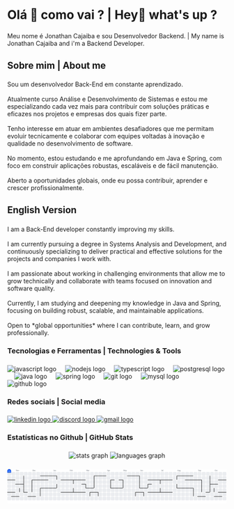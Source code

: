 <h1 align="left">Olá 👋 como vai ? | Hey👋 what's up ?</h1>

###

<p align="left">Meu nome é Jonathan Cajaiba e sou Desenvolvedor Backend. | My name is Jonathan Cajaiba and i'm a Backend Developer.</p>

###

<h2 align="left">Sobre mim | About me</h2>

###

<p align="left">Sou um desenvolvedor Back-End em constante aprendizado.  <br><br>Atualmente curso Análise e Desenvolvimento de Sistemas e estou me especializando cada vez mais para contribuir com soluções práticas e eficazes nos projetos e empresas dos quais fizer parte.<br><br>Tenho interesse em atuar em ambientes desafiadores que me permitam evoluir tecnicamente e colaborar com equipes voltadas à inovação e qualidade no desenvolvimento de software.<br><br>No momento, estou estudando e me aprofundando em Java e Spring, com foco em construir aplicações robustas, escaláveis e de fácil manutenção.<br><br>Aberto a oportunidades globais, onde eu possa contribuir, aprender e crescer profissionalmente.</p>

###

<h2 align="left">English Version</h2>

###

<p align="left">I am a Back-End developer constantly improving my skills. <br>  <br>I am currently pursuing a degree in Systems Analysis and Development, and continuously specializing to deliver practical and effective solutions for the projects and companies I work with.<br><br>I am passionate about working in challenging environments that allow me to grow technically and collaborate with teams focused on innovation and software quality.<br><br>Currently, I am studying and deepening my knowledge in Java and Spring, focusing on building robust, scalable, and maintainable applications.<br><br>Open to *global opportunities* where I can contribute, learn, and grow professionally.</p>

###

<h3 align="left">Tecnologias e Ferramentas | Technologies & Tools</h3>

###

<div align="left">
  <img src="https://cdn.jsdelivr.net/gh/devicons/devicon/icons/javascript/javascript-original.svg" height="40" alt="javascript logo"  />
  <img width="12" />
  <img src="https://cdn.jsdelivr.net/gh/devicons/devicon/icons/nodejs/nodejs-original.svg" height="40" alt="nodejs logo"  />
  <img width="12" />
  <img src="https://cdn.jsdelivr.net/gh/devicons/devicon/icons/typescript/typescript-original.svg" height="40" alt="typescript logo"  />
  <img width="12" />
  <img src="https://cdn.jsdelivr.net/gh/devicons/devicon/icons/postgresql/postgresql-original.svg" height="40" alt="postgresql logo"  />
  <img width="12" />
  <img src="https://cdn.jsdelivr.net/gh/devicons/devicon/icons/java/java-original.svg" height="40" alt="java logo"  />
  <img width="12" />
  <img src="https://cdn.jsdelivr.net/gh/devicons/devicon/icons/spring/spring-original.svg" height="40" alt="spring logo"  />
  <img width="12" />
  <img src="https://cdn.jsdelivr.net/gh/devicons/devicon/icons/git/git-original.svg" height="40" alt="git logo"  />
  <img width="12" />
  <img src="https://cdn.jsdelivr.net/gh/devicons/devicon/icons/mysql/mysql-original.svg" height="40" alt="mysql logo"  />
  <img width="12" />
  <img src="https://cdn.jsdelivr.net/gh/devicons/devicon/icons/github/github-original.svg" height="40" alt="github logo"  />
</div>

###

<h3 align="left">Redes sociais | Social media</h3>

###

<div align="left">
  <a href="https://www.linkedin.com/in/jonathan-cajaiba/" target="_blank">
    <img src="https://raw.githubusercontent.com/maurodesouza/profile-readme-generator/master/src/assets/icons/social/linkedin/default.svg" width="52" height="40" alt="linkedin logo"  />
  </a>
  <a href="https://discord.com/users/205205821250863104" target="_blank">
    <img src="https://raw.githubusercontent.com/maurodesouza/profile-readme-generator/master/src/assets/icons/social/discord/default.svg" width="52" height="40" alt="discord logo"  />
  </a>
  <a href="mailto:jonathancajaibadev@gmail.com?subject=Contato&body=Ol%C3%A1%20Jonathan%2C%20vi%20seu%20perfil%20no%20github%20e%20gostaria%20de%20entrar%20em%20contato%20com%20voc%C3%AA%20sobre%20uma%20proposta%2Fvaga%20profissional%20sobre%20os%20seus%20servi%C3%A7os.%0D%0A%0D%0AEnglish%20Version%3A%0D%0A%0D%0AHi%20Jonathan%2C%20I%20found%20your%20profile%20on%20GitHub%20and%20wanted%20to%20reach%20out%20about%20a%20job%20opportunity%20related%20to%20your%20work." target="_blank">
    <img src="https://raw.githubusercontent.com/maurodesouza/profile-readme-generator/master/src/assets/icons/social/gmail/default.svg" width="52" height="40" alt="gmail logo"  />
  </a>
</div>

###

<h3 align="left">Estatísticas no Github | GitHub Stats</h3>

###

<div align="center">
  <img src="https://github-readme-stats.vercel.app/api?username=Jonathan-Cajaiba&hide_title=false&hide_rank=false&show_icons=true&include_all_commits=true&count_private=true&disable_animations=false&theme=dracula&locale=en&hide_border=false&order=1" height="150" alt="stats graph"  />
  <img src="https://github-readme-stats.vercel.app/api/top-langs?username=Jonathan-Cajaiba&locale=en&hide_title=false&layout=compact&card_width=320&langs_count=5&theme=dracula&hide_border=false&order=2" height="150" alt="languages graph"  />
</div>

###

<picture>
  <source media="(prefers-color-scheme: dark)" srcset="https://raw.githubusercontent.com/Jonathan-Cajaiba/Jonathan-Cajaiba/output/pacman-contribution-graph-dark.svg">
  <source media="(prefers-color-scheme: light)" srcset="https://raw.githubusercontent.com/Jonathan-Cajaiba/Jonathan-Cajaiba/output/pacman-contribution-graph.svg">
  <img alt="pacman contribution graph" src="https://raw.githubusercontent.com/Jonathan-Cajaiba/Jonathan-Cajaiba/output/pacman-contribution-graph.svg">
</picture>

###
